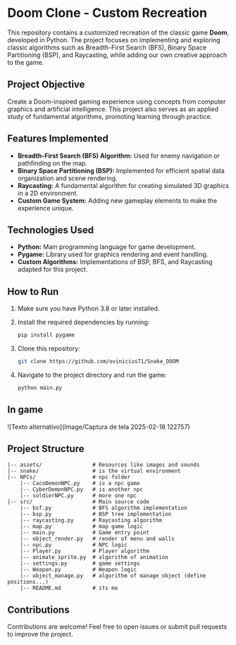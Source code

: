 # Doom Clone - Custom Recreation

This repository contains a customized recreation of the classic game **Doom**, developed in Python. The project focuses on implementing and exploring classic algorithms such as Breadth-First Search (BFS), Binary Space Partitioning (BSP), and Raycasting, while adding our own creative approach to the game.

## Project Objective

Create a Doom-inspired gaming experience using concepts from computer graphics and artificial intelligence. This project also serves as an applied study of fundamental algorithms, promoting learning through practice.

## Features Implemented

- **Breadth-First Search (BFS) Algorithm:** Used for enemy navigation or pathfinding on the map.
- **Binary Space Partitioning (BSP):** Implemented for efficient spatial data organization and scene rendering.
- **Raycasting:** A fundamental algorithm for creating simulated 3D graphics in a 2D environment.
- **Custom Game System:** Adding new gameplay elements to make the experience unique.

## Technologies Used

- **Python:** Main programming language for game development.
- **Pygame:** Library used for graphics rendering and event handling.
- **Custom Algorithms:** Implementations of BSP, BFS, and Raycasting adapted for this project.

## How to Run

1. Make sure you have Python 3.8 or later installed.
2. Install the required dependencies by running:

   ```bash
   pip install pygame
   ```
3. Clone this repository:

   ```bash
   git clone https://github.com/ovinicius71/Snake_DOOM
   ```
4. Navigate to the project directory and run the game:

   ```bash
   python main.py
   ```

## In game

![Texto alternativo](Image/Captura de tela 2025-02-18 122757)


## Project Structure

```
|-- assets/                # Resources like images and sounds
|-- snake/                 # is the virtual environment
|-- NPCs/                  # npc folder
    |-- CacoDemonNPC.py    # is a npc game
    |-- CyberDemonNPC.py   # is another npc
    |-- soldierNPC.py      # more one npc
|-- src/                   # Main source code
    |-- bsf.py             # BFS algorithm implementation
    |-- bsp.py             # BSP tree implementation
    |-- raycasting.py      # Raycasting algorithm
    |-- map.py             # map game logic
    |-- main.py            # Game entry point
    |-- object_render.py   # render of menu and walls
    |-- npc.py             # NPC logic
    |-- Player.py          # Player algorithm
    |-- animate_sprite.py  # algorithm of animation
    |-- settings.py        # game settings
    |-- Weapon.py          # Weapon logic
    |-- object_manage.py   # algorithm of manage object (define positions...) 
    |-- README.md          # its me
```

## Contributions

Contributions are welcome! Feel free to open issues or submit pull requests to improve the project.


